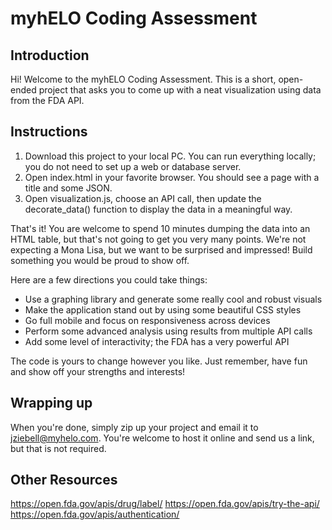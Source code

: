 # myhELO Coding Assessment

## Introduction

Hi! Welcome to the myhELO Coding Assessment. This is a short, open-ended project that asks you to come up with a neat visualization using data from the FDA API.

## Instructions

1. Download this project to your local PC. You can run everything locally; you do not need to set up a web or database server.
2. Open index.html in your favorite browser. You should see a page with a title and some JSON.
3. Open visualization.js, choose an API call, then update the decorate_data() function to display the data in a meaningful way.

That's it! You are welcome to spend 10 minutes dumping the data into an HTML table, but that's not going to get you very many points. We're not expecting a Mona Lisa, but we want to be surprised and impressed! Build something you would be proud to show off.

Here are a few directions you could take things:
- Use a graphing library and generate some really cool and robust visuals
- Make the application stand out by using some beautiful CSS styles
- Go full mobile and focus on responsiveness across devices
- Perform some advanced analysis using results from multiple API calls
- Add some level of interactivity; the FDA has a very powerful API

The code is yours to change however you like. Just remember, have fun and show off your strengths and interests!

## Wrapping up

When you're done, simply zip up your project and email it to jziebell@myhelo.com. You're welcome to host it online and send us a link, but that is not required.

## Other Resources
https://open.fda.gov/apis/drug/label/
https://open.fda.gov/apis/try-the-api/
https://open.fda.gov/apis/authentication/
